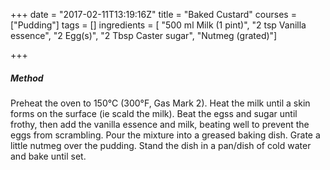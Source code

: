 +++
date = "2017-02-11T13:19:16Z"
title = "Baked Custard"
courses = ["Pudding"]
tags = []
ingredients = [
	"500 ml Milk (1 pint)",
	"2 tsp Vanilla essence",
	"2 Egg(s)", 
	"2 Tbsp Caster sugar",
	"Nutmeg (grated)"]

+++

##### Method
Preheat the oven to 150°C (300°F, Gas Mark 2).
Heat the milk until a skin forms on the surface (ie scald the milk). Beat the
egss and sugar until frothy, then add the vanilla essence and milk, beating
well to prevent the eggs from scrambling. Pour the mixture into a greased
baking dish. Grate a little nutmeg over the pudding. Stand the dish in a
pan/dish of cold water and bake until set.